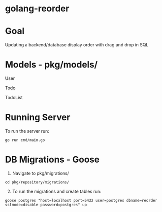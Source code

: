 # golang-reorder

# Goal 

Updating a backend/database display order with drag and drop in SQL

# Models - pkg/models/
User 

Todo

TodoList

# Running Server
To run the server run:
```
go run cmd/main.go   
```

# DB Migrations - Goose 
1. Navigate to pkg/migrations/
```
cd pkg/repository/migrations/
```

2. To run the migrations and create tables run:
```
goose postgres "host=localhost port=5432 user=postgres dbname=reorder sslmode=disable password=postgres" up
```
